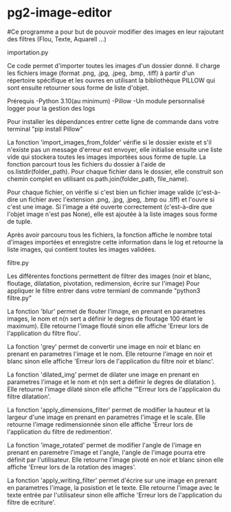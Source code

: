 # pg2-image-editor

#Ce programme a pour but de pouvoir modifier des images en leur rajoutant des filtres (Flou, Texte, Aquarell ...) 

importation.py

Ce code permet  d'importer toutes les images d'un dossier donné.
Il charge les fichiers image (format .png, .jpg, .jpeg, .bmp, .tiff) à partir d'un répertoire spécifique et les ouvres en utilisant la 
bibliothèque PILLOW qui sont ensuite retourner sous forme de liste d'objet.

Prérequis
-Python 3.10(au minimum)
-Pillow
-Un module personnalisé logger pour la gestion des logs

Pour installer les dépendances entrer cette ligne de commande dans votre terminal "pip install Pillow"

La fonction 'import_images_from_folder' vérifie si le dossier existe et s'il n'existe pas un message d'erreur est envoyer,
elle initialise ensuite une liste vide qui stockera toutes les images importées sous forme de tuple.
La fonction parcourt tous les fichiers du dossier à l'aide de os.listdir(folder_path). Pour chaque fichier dans le dossier, elle construit son chemin complet en utilisant os.path.join(folder_path, file_name).

Pour chaque fichier, on vérifie si c'est bien un fichier image valide (c'est-à-dire un fichier avec l'extension .png, .jpg, .jpeg, .bmp ou .tiff) et l'ouvre si c'est une image.
Si l'image a été ouverte correctement (c'est-à-dire que l'objet image n'est pas None), elle est ajoutée à la liste images sous forme de tuple.

Après avoir parcouru tous les fichiers, la fonction affiche le nombre total d'images importées et enregistre cette information dans le log et retourne la liste images, qui contient toutes les images validées.


filtre.py

Les différentes fonctions permettent de filtrer des images (noir et blanc, floutage, dilatation, pivotation, redimension, écrire sur l'image)
Pour appliquer le filtre entrer dans votre termianl de commande "python3 filtre.py"


La fonction 'blur' permet de flouter l'image, en prenant en parametres images, le nom et n(n sert a définir le degres de floutage 100 étant le maximum).
Elle retourne l'image flouté sinon elle affiche 'Erreur lors de l'application du filtre flou'.

La fonction 'grey' permet de convertir une image en noir et blanc en prenant en parametres l'image et le nom.
Elle retourne l'image en noir et blanc sinon elle affiche 'Erreur lors de l'application du filtre noir et blanc'.

La fonction 'dilated_img' permet de dilater une image en prenant en parametres l'image et le nom et n(n sert a définir le degres de dilatation ).
Elle retourne l'image dilaté sinon elle affiche '"Erreur lors de l'applicaion du filtre dilatation'.

La fonction 'apply_dimensions_filter' permet de modifier la hauteur et la largeur d'une image en prenant en parametres l'image et le scale.
Elle retourne l'image redimensionnée sinon elle affiche 'Erreur lors de l'application du filtre de redimention'.

La fonction 'image_rotated' permet de modifier l'angle de l'image en prenant en paremetre l'image et l'angle, l'angle de l'image pourra etre définit par l'utilisateur.
Elle retourne l'image pivoté en noir et blanc sinon elle affiche 'Erreur lors de la rotation des images'.

La fonction 'apply_writing_filter' permet d'écrire sur une image en prenant en parametres l'image, la posistion et le texte.
Elle retourne l'image avec le texte entrée par l'utilisateur sinon elle affiche 'Erreur lors de l'application du filtre de ecriture'.
